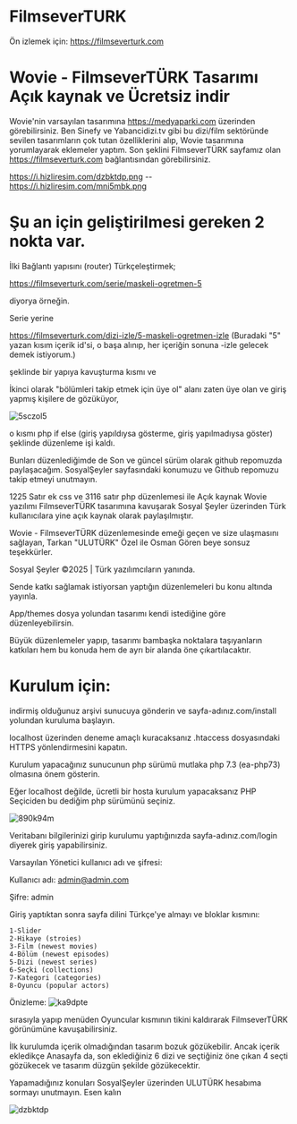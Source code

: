 # FilmseverTURK
Ön izlemek için: https://filmseverturk.com

# Wovie - FilmseverTÜRK Tasarımı Açık kaynak ve Ücretsiz indir

Wovie'nin varsayılan tasarımına https://medyaparki.com üzerinden görebilirsiniz. Ben Sinefy ve Yabancidizi.tv gibi bu dizi/film sektöründe sevilen tasarımların çok tutan özelliklerini alıp, Wovie tasarımına yorumlayarak eklemeler yaptım. Son şeklini FilmseverTÜRK sayfamız olan https://filmseverturk.com bağlantısından görebilirsiniz.

https://i.hizliresim.com/dzbktdp.png  --  https://i.hizliresim.com/mni5mbk.png

# Şu an için geliştirilmesi gereken 2 nokta var.

İlki Bağlantı yapısını (router) Türkçeleştirmek;

https://filmseverturk.com/serie/maskeli-ogretmen-5

diyorya örneğin.

Serie yerine

https://filmseverturk.com/dizi-izle/5-maskeli-ogretmen-izle (Buradaki "5" yazan kısım içerik id'si, o başa alınıp, her içeriğin sonuna -izle gelecek demek istiyorum.)

şeklinde bir yapıya kavuşturma kısmı ve

İkinci olarak "bölümleri takip etmek için üye ol" alanı zaten üye olan ve giriş yapmış kişilere de gözüküyor,

![5sczol5](https://github.com/user-attachments/assets/ec350eae-8a43-43e4-9eb0-a5855d80a92f)

o kısmı php if else (giriş yapıldıysa gösterme, giriş yapılmadıysa göster) şeklinde düzenleme işi kaldı.

Bunları düzenlediğimde de Son ve güncel sürüm olarak github repomuzda paylaşacağım. SosyalŞeyler sayfasındaki konumuzu ve Github repomuzu takip etmeyi unutmayın.

1225 Satır ek css ve 3116 satır php düzenlemesi ile Açık kaynak Wovie yazılımı FilmseverTÜRK tasarımına kavuşarak Sosyal Şeyler üzerinden Türk kullanıcılara yine açık kaynak olarak paylaşılmıştır.

Wovie - FilmseverTÜRK düzenlemesinde emeği geçen ve size ulaşmasını sağlayan, Tarkan "ULUTÜRK" Özel ile Osman Gören beye sonsuz teşekkürler.

Sosyal Şeyler ©2025 | Türk yazılımcıların yanında.

Sende katkı sağlamak istiyorsan yaptığın düzenlemeleri bu konu altında yayınla.

App/themes dosya yolundan tasarımı kendi istediğine göre düzenleyebilirsin.

Büyük düzenlemeler yapıp, tasarımı bambaşka noktalara taşıyanların katkıları hem bu konuda hem de ayrı bir alanda öne çıkartılacaktır.

# Kurulum için:

indirmiş olduğunuz arşivi sunucuya gönderin ve sayfa-adınız.com/install yolundan kuruluma başlayın.

localhost üzerinden deneme amaçlı kuracaksanız .htaccess dosyasındaki HTTPS yönlendirmesini kapatın.

Kurulum yapacağınız sunucunun php sürümü mutlaka php 7.3 (ea-php73) olmasına önem gösterin.

Eğer localhost değilde, ücretli bir hosta kurulum yapacaksanız PHP Seçiciden bu dediğim php sürümünü seçiniz.

![890k94m](https://github.com/user-attachments/assets/14ec69ed-db58-40e0-9a5f-3ccc6e561e4d)

Veritabanı bilgilerinizi girip kurulumu yaptığınızda sayfa-adınız.com/login diyerek giriş yapabilirsiniz.

Varsayılan Yönetici kullanıcı adı ve şifresi:

Kullanıcı adı: admin@admin.com

Şifre: admin

Giriş yaptıktan sonra sayfa dilini Türkçe'ye almayı ve bloklar kısmını:

    1-Slider
    2-Hikaye (stroies)
    3-Film (newest movies)
    4-Bölüm (newest episodes)
    5-Dizi (newest series)
    6-Seçki (collections)
    7-Kategori (categories)
    8-Oyuncu (popular actors)

Önizleme:
![ka9dpte](https://github.com/user-attachments/assets/e8806f3a-e2d6-4918-b735-a57c0cdb8b13)

sırasıyla yapıp menüden Oyuncular kısmının tikini kaldırarak FilmseverTÜRK görünümüne kavuşabilirsiniz.

İlk kurulumda içerik olmadığından tasarım bozuk gözükebilir. Ancak içerik ekledikçe Anasayfa da, son eklediğiniz 6 dizi ve seçtiğiniz öne çıkan 4 seçti gözükecek ve tasarım düzgün şekilde gözükecektir.

Yapamadığınız konuları SosyalŞeyler üzerinden ULUTÜRK hesabıma sormayı unutmayın. Esen kalın

![dzbktdp](https://github.com/user-attachments/assets/09e7e00e-4139-4377-a473-eb038039b27a)
